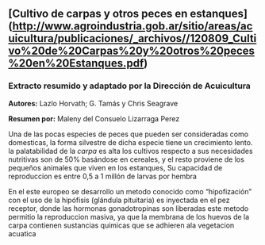
## [Cultivo de carpas y otros peces en estanques] (http://www.agroindustria.gob.ar/sitio/areas/acuicultura/publicaciones/_archivos//120809_Cultivo%20de%20Carpas%20y%20otros%20peces%20en%20Estanques.pdf)

### Extracto resumido y adaptado por la Dirección de Acuicultura

**Autores:** Lazlo Horvath; G. Tamás y Chris Seagrave

**Resumen por:** Maleny del Consuelo Lizarraga Perez
 


Una de las pocas especies de peces que pueden ser consideradas como
domesticas, la forma silvestre de dicha especie tiene un crecimiento lento.
la palatabilidad de la *carpa* es alta  los cultivos respecto a sus necesidades nutritivas son de 50%
 basándose en cereales, y el resto proviene  de los pequeños animales que viven en
los estanques,  Su capacidad de reproduccion es  entre 0,5 a 1 millón de larvas por hembra

En el este europeo se desarrollo un metodo conocido como  “hipofización” con el uso de  la hipófisis (glándula pituitaria)
es inyectada en el pez receptor, donde las hormonas gonadotropinas son liberadas este metodo permitio la reproduccion masiva,
ya que la membrana de los huevos de la carpa contienen sustancias quimicas que se adhieren ala vegetacion acuatica


